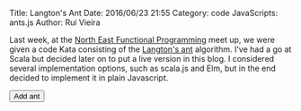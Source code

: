 Title: Langton's Ant
Date: 2016/06/23 21:55
Category: code
JavaScripts: ants.js
Author: Rui Vieira

Last week, at the [North East Functional Programming](https://twitter.com/FP_North_East)
meet up, we were given a code Kata consisting of the
[Langton's ant](https://en.wikipedia.org/wiki/Langton%27s_ant) algorithm.
I've had a go at Scala but decided later on to put a live version in this blog.
I considered several implementation options, such as scala.js and Elm, but in the end
decided to implement it in plain Javascript.

<div style="margin-left: 10%;margin-right: 10%;">
  <canvas id="ants" width="640" height="480"></canvas>
</div>

<button type="button" class="btn btn-secondary btn-sm" id="addAntButton">Add ant</button>
